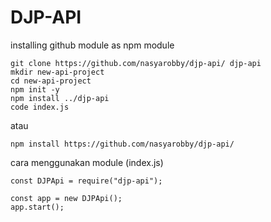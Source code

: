 # DJP-API

installing github module as npm module
```
git clone https://github.com/nasyarobby/djp-api/ djp-api
mkdir new-api-project
cd new-api-project
npm init -y
npm install ../djp-api
code index.js
```

atau
```
npm install https://github.com/nasyarobby/djp-api/
```

cara menggunakan module (index.js)
```
const DJPApi = require("djp-api");

const app = new DJPApi();
app.start();
```
